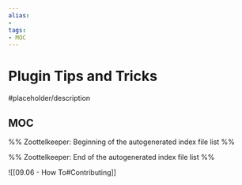 ```yaml
---
alias:
- 
tags:
- MOC
---
```


# Plugin Tips and Tricks

#placeholder/description 

## MOC

%% Zoottelkeeper: Beginning of the autogenerated index file list  %%

%% Zoottelkeeper: End of the autogenerated index file list  %%

![[09.06 - How To#Contributing]]